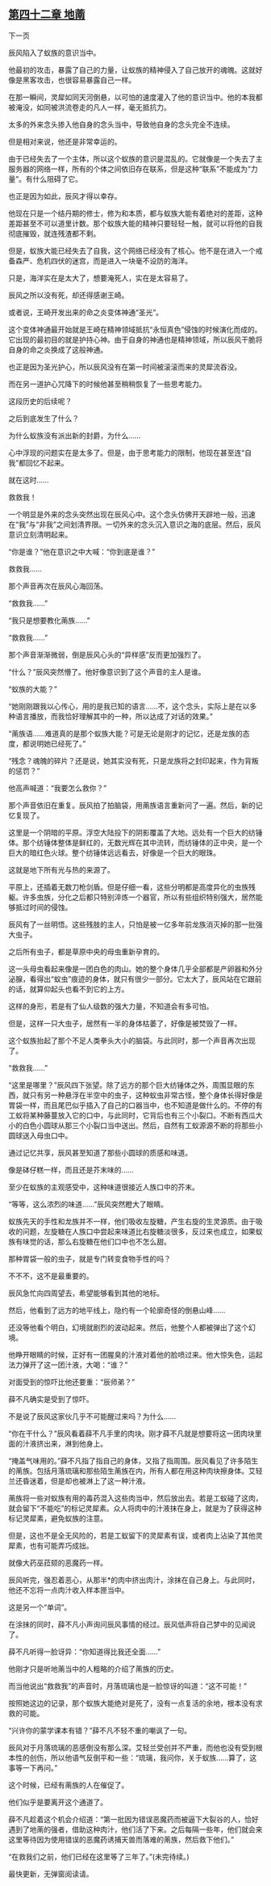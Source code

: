 ## [第四十二章 地萳](https://www.xxbiquge.com/11_11207/9113635.html)
﻿下一页

  辰风陷入了蚁族的意识当中。

  他最初的攻击，暴露了自己的力量，让蚁族的精神侵入了自己放开的魂魄。这就好像是黑客攻击，也很容易暴露自己一样。

  在那一瞬间，灵犀如同天河倒悬，以可怕的速度灌入了他的意识当中。他的本我都被淹没，如同被洪流卷走的凡人一样，毫无抵抗力。

  太多的外来念头掺入他自身的念头当中，导致他自身的念头完全不连续。

  但是相对来说，他还是非常幸运的。

  由于已经失去了一个主体，所以这个蚁族的意识是混乱的。它就像是一个失去了主服务器的网络一样，所有的个体之间依旧存在联系，但是这种“联系”不能成为“力量”。有什么阻碍了它。

  也正是因为如此，辰风才得以幸存。

  他现在只是一个结丹期的修士，修为和本质，都与蚁族大能有着绝对的差距，这种差距甚至不可以道里计数。那个蚁族大能的精神只要轻轻一触，就可以将他的自我彻底摧毁，就连残渣都不剩。

  但是，蚁族大能已经失去了自我，这个网络已经没有了核心。他不是在进入一个戒备森严、危机四伏的迷宫，而是进入一块毫不设防的海洋。

  只是，海洋实在是太大了，想要淹死人，实在是太容易了。

  辰风之所以没有死，却还得感谢王崎。

  或者说，王崎开发出来的命之炎变体神通“圣光”。

  这个变体神通最开始就是王崎在精神领域抵抗“永恒真色”侵蚀的时候演化而成的。它出现的最初目的就是护持心神。由于自身的神通也是精神领域，所以辰风干脆将自身的命之炎换成了这般神通。

  也正是因为圣光护心，所以辰风没有在第一时间被滚滚而来的灵犀流吞没。

  而在另一道护心咒降下的时候他甚至稍稍恢复了一些思考能力。

  这段历史的后续呢？

  之后到底发生了什么？

  为什么蚁族没有派出新的封爵，为什么……

  心中浮现的问题实在是太多了。但是，由于思考能力的限制，他现在甚至连“自我”都回忆不起来。

  就在这时……

  救救我！

  一个明显是外来的念头突然出现在辰风心中。这个念头仿佛开天辟地一般，迅速在“我”与“非我”之间划清界限。一切外来的念头沉入意识之海的底层。然后，辰风意识立刻清明起来。

  “你是谁？”他在意识之中大喊：“你到底是谁？”

  救救我……

  那个声音再次在辰风心海回荡。

  “救救我……”

  “我只是想要教化萳族……”

  “救救我……”

  那个声音渐渐微弱，倒是辰风心头的“异样感”反而更加强烈了。

  “什么？”辰风突然懵了。他好像意识到了这个声音的主人是谁。

  “蚁族的大能？”

  “她刚刚跟我以心传心，用的是我已知的语言……不，这个念头，实际上是在以多种语言播放，而我恰好理解其中的一种，所以达成了对话的效果。”

  “萳族语……难道真的是那个蚁族大能？可是无论是刚才的记忆，还是龙族的态度，都说明她已经死了。”

  “残念？魂魄的碎片？还是说，她其实没有死，只是龙族将之封印起来，作为背叛的惩罚？”

  他高声喊道：“我要怎么救你？”

  那个声音依旧在重复。辰风拍了拍脑袋，用萳族语言重新问了一遍。然后，新的记忆复现了。

  这里是一个阴暗的平原。浮空大陆投下的阴影覆盖了大地。远处有一个巨大的纺锤体。那个纺锤体整体是鲜红的，无数光辉在其中流转，而纺锤体的正中央，是一个巨大的暗红色火球。整个纺锤体远远看去，好像是一个巨大的眼珠。

  这就是地下所有光与热的来源了。

  平原上，还插着无数刀枪剑盾。但是仔细一看，这些分明都是高度异化的虫族残躯。许多虫族，分化之后都只特别淬炼一个器官，所以有些组织特别强大，居然能够抵过时间的侵蚀。

  辰风有了一丝明悟。这些残肢的主人，只怕是被一亿多年前龙族消灭掉的那一批强大虫子。

  之后所有虫子，都是草原中央的母虫重新孕育的。

  这一头母虫看起来像是一团白色的肉山。她的整个身体几乎全部都是产卵器和外分泌腺，看得出“蚁虫”痕迹的身体，就只有很少一部分。它太大了，辰风站在它跟前的话，就算仰起头也看不到它的上方。

  这样的身形，若是有了仙人级数的强大力量，不知道会有多可怕。

  但是，这样一只大虫子，居然有一半的身体枯萎了，好像是被焚毁了一样。

  这个蚁族抬起了那个不足人类拳头大小的脑袋。与此同时，那一个声音再次出现了。

  “救救我……”

  “这里是哪里？”辰风四下张望。除了远方的那个巨大纺锤体之外，周围显眼的东西，就只有另一种悬浮在半空中的虫子，这种蚁虫非常古怪，整个身体长得好像是胃袋一样，而且尾巴似乎插入了自己的口器当中，也不知道是做什么的。不停的有工蚁将某种藤蔓放入它的口中，与此同时，它背后也有三个小裂口。不断有西瓜大小的白色小圆球从那三个小裂口当中送出。然后，自然有工蚁源源不断的将那些小圆球送入母虫口中。

  通过记忆共享，辰风甚至知道了那些小圆球的质感和味道。

  像是砵仔糕一样，而且还是芥末味的……

  至少在蚁族的主观感受中，这种味道很接近人族口中的芥末。

  “等等，这么浓烈的味道……”辰风突然瞪大了眼睛。

  蚁族先天的手性和龙族并不一样，他们吸收左旋糖，产生右旋的生灵源质。由于吸收的问题，左旋糖在人族口中尝起来味道比右旋糖淡很多，反过来也成立，如果蚁族有味觉的话，那么右旋糖在他们口中也不怎么甜。

  那种胃袋一般的虫子，就是专门转变食物手性的吗？

  不不不，这不是最重要的。

  辰风急忙向四周望去，希望能够看到其他的地标。

  然后，他看到了远方的地平线上，隐约有一个轮廓奇怪的倒悬山峰……

  还没等他看个明白，幻境就剧烈的波动起来。然后，他整个人都被弹出了这个幻境。

  他睁开眼睛的时候，正好有一团腥臭的汁液对着他的脸喷过来。他大惊失色，运起法力弹开了这一团汁液，大喝：“谁？”

  对面受到的惊吓比他还要重：“辰师弟？”

  薛不凡确实是受到了惊吓。

  不是说了辰风这家伙几乎不可能醒过来吗？为什么……

  “你在干什么？”辰风看着薛不凡手里的肉块。刚才薛不凡就是想要将这一团肉块里面的汁液挤出来，淋到他身上。

  “掩盖气味用的。”薛不凡指了指自己的身体，又指了指周围。辰风看见了许多陌生的萳族。包括月落琉璃和那些陌生萳族在内，所有人都在用这种肉块擦身体。艾轻兰还昏迷着，但是却也被淋上了这一种汁液。

  萳族将一些对蚁族有用的毒药混入这些肉当中，然后放出去。若是工蚁碰了这肉，就会留下“不能吃”的标记灵犀素。众人将肉中的汁液抹在身上，就是为了获得这种标记灵犀素，避免蚁族的注意。

  但是，这也不是全无风险的，若是工蚁留下的灵犀素有误，或者肉上沾染了其他灵犀素，也有可能弄巧成拙。

  就像大药巫菈颏的恶魔药一样。

  辰风听完，强忍着恶心，从那半*的肉中挤出肉汁，涂抹在自己身上。与此同时，他还不忘将一点肉汁收入样本匣当中。

  这是另一个“单词”。

  在涂抹的同时，薛不凡小声询问辰风事情的经过。辰风低声将自己梦中的见闻说了。

  薛不凡听得一脸讶异：“你知道得比我还全面……”

  他刚才只是听地萳当中的人粗略的介绍了萳族的历史。

  而当他说出“救救我”的声音时，月落琉璃也是一脸惊讶的叫道：“这不可能！”

  按照她这边的记录，那个蚁族大能绝对是死了，没有一点复活的余地，根本没有求救的可能。

  “兴许你的蒙学课本有错？”薛不凡不轻不重的嘲讽了一句。

  辰风对于月落琉璃的恶感倒没有那么深。艾轻兰受创并不严重，而他也没有受到根本性的创伤，所以他语气反倒平和一些：“琉璃，我问你，关于蚁族……算了，这事等一下再问。”

  这个时候，已经有萳族的人在催促了。

  他们似乎是要离开这个通道了。

  薛不凡趁着这个机会介绍道：“第一批因为错误恶魔药而被逼下大裂谷的人，恰好遇到了地萳的强者，借助这种肉汁，他们活了下来。之后每隔一些年，他们就会来这里等待因为使用错误的恶魔药诱捕天兽而落难的萳族，然后救下他们。”

  “在救我们之前，他们已经在这里等了三年了。”(未完待续。)

  最快更新，无弹窗阅读请。
